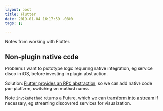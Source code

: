 ```yaml
---
layout: post
title: Flutter
date: 2019-01-04 16:17:59 -0800
tags: []

---
```

Notes from working with Flutter.

## Non-plugin native code

Problem: I want to prototype logic requiring native integration, eg service disco in iOS, before investing in plugin abstraction.

Solution: [Flutter provides an RPC abstraction](https://flutter.io/docs/development/platform-integration/platform-channels), so we can add native code per-platform, switching on method name.

Note `invokeMethod` returns a Future, which we can [transform into a stream ](https://medium.com/@ayushpguptaapg/using-streams-in-flutter-62fed41662e4#bcbc) if necessary, eg streaming discovered services for visualization.